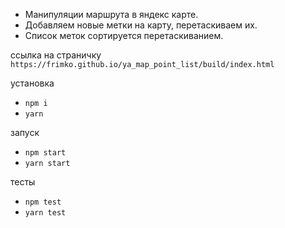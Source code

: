 
- Манипуляции маршрута в яндекс карте.
- Добавляем новые метки на карту, перетаскиваем их.
- Список меток сортируется перетаскиванием. 

ссылка на страничку `https://frimko.github.io/ya_map_point_list/build/index.html`

установка
- `npm i` 
- `yarn`

запуск 
- `npm start` 
- `yarn start`

тесты 
- `npm test` 
- `yarn test`

